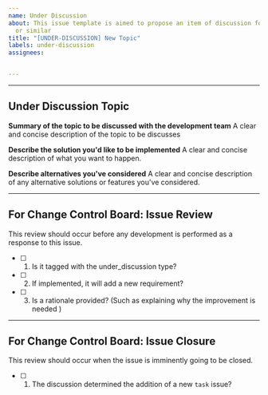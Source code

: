 ```yaml
---
name: Under Discussion
about: This issue template is aimed to propose an item of discussion for new features
  or similar
title: "[UNDER-DISCUSSION] New Topic"
labels: under-discussion
assignees:


---
```


--------
Under Discussion Topic
--------

**Summary of the topic to be discussed with the development team**
A clear and concise description of the topic to be discusses

**Describe the solution you'd like to be implemented**
A clear and concise description of what you want to happen.

**Describe alternatives you've considered**
A clear and concise description of any alternative solutions or features you've considered.

----------------
For Change Control Board: Issue Review
----------------
This review should occur before any development is performed as a response to this issue.
- [ ] 1. Is it tagged with the under_discussion type?
- [ ] 2. If implemented, it will add a new requirement?
- [ ] 3. Is a rationale provided? (Such as explaining why the improvement is needed )

-------
For Change Control Board: Issue Closure
-------
This review should occur when the issue is imminently going to be closed.
- [ ] 1. The discussion determined the addition of a new ```task``` issue?
